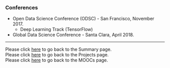 ### Conferences

- Open Data Science Conference (ODSC) - San Francisco, November 2017.
  - Deep Learning Track (TensorFlow)
- Global Data Science Conference - Santa Clara, April 2018.

---
Please click [here](https://github.com/tkannab/Data-Science-Summary) to go back to the Summary page.  
Please click [here](https://github.com/tkannab/Data-Science-Summary/blob/master/projects.md) to go back to the Projects page.  
Please click [here](https://github.com/tkannab/Data-Science-Summary/blob/master/MOOCs.md) to go back to the MOOCs page.
